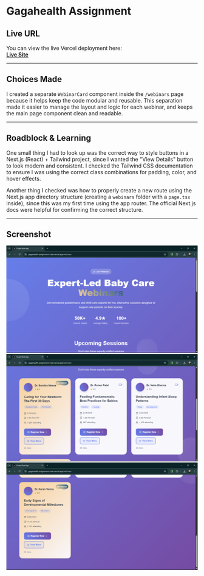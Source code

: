 # Gagahealth Assignment

## Live URL

You can view the live Vercel deployment here:  
**[Live Site]([https://gagahealth-assignment-main.vercel.app/webinars)**

---

## Choices Made

I created a separate `WebinarCard` component inside the `/webinars` page because it helps keep the code modular and reusable. This separation made it easier to manage the layout and logic for each webinar, and keeps the main page component clean and readable.

---

## Roadblock & Learning

One small thing I had to look up was the correct way to style buttons in a Next.js (React) + Tailwind project, since I wanted the "View Details" button to look modern and consistent. I checked the Tailwind CSS documentation to ensure I was using the correct class combinations for padding, color, and hover effects.

Another thing I checked was how to properly create a new route using the Next.js app directory structure (creating a `webinars` folder with a `page.tsx` inside), since this was my first time using the app router. The official Next.js docs were helpful for confirming the correct structure.

---

## Screenshot

<img src="snapshot1.png" alt="Screenshot 1"></img>
<img src="snapshot2.png" alt="Screenshot 2"></img>
<img src="snapshot3.png" alt="Screenshot 3"></img>
